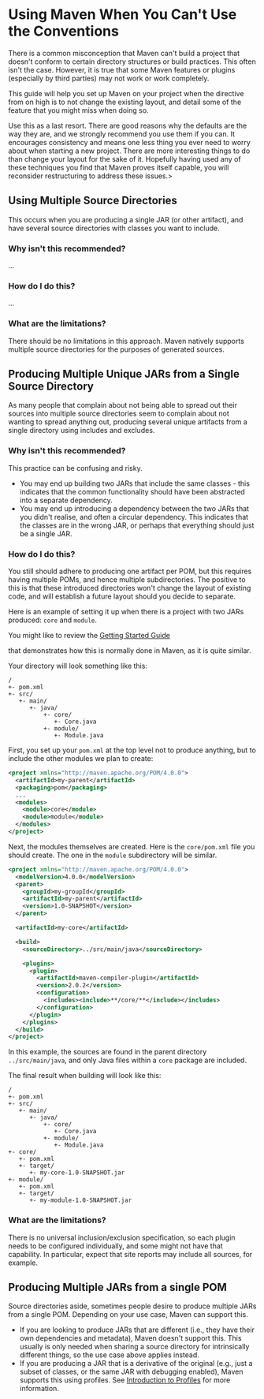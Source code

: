 <!--
Licensed to the Apache Software Foundation (ASF) under one
or more contributor license agreements.  See the NOTICE file
distributed with this work for additional information
regarding copyright ownership.  The ASF licenses this file
to you under the Apache License, Version 2.0 (the
"License"); you may not use this file except in compliance
with the License.  You may obtain a copy of the License at

http://www.apache.org/licenses/LICENSE-2.0

Unless required by applicable law or agreed to in writing,
software distributed under the License is distributed on an
"AS IS" BASIS, WITHOUT WARRANTIES OR CONDITIONS OF ANY
KIND, either express or implied.  See the License for the
specific language governing permissions and limitations
under the License.
-->

# Using Maven When You Can't Use the Conventions

There is a common misconception that Maven can't build a project that doesn't conform to certain directory structures or build practices. This often isn't the case. However, it is true that some Maven features or plugins (especially by third parties) may not work or work completely.

This guide will help you set up Maven on your project when the directive from on high is to not change the existing layout, and detail some of the feature that you might miss when doing so.

Use this as a last resort. There are good reasons why the defaults are the way they are, and we strongly recommend you use them if you can. It encourages consistency and means one less thing you ever need to worry about when starting a new project. There are more interesting things to do than change your layout for the sake of it. Hopefully having used any of these techniques you find that Maven proves itself capable, you will reconsider restructuring to address these issues.&gt;

## Using Multiple Source Directories

This occurs when you are producing a single JAR (or other artifact), and have several source directories with classes you want to include.

### Why isn't this recommended?

...

<!--TODO-->

### How do I do this?

...

<!--TODO-->

### What are the limitations?

There should be no limitations in this approach. Maven natively supports multiple source directories for the purposes of generated sources.

## Producing Multiple Unique JARs from a Single Source Directory

As many people that complain about not being able to spread out their sources into multiple source directories seem to complain about not wanting to spread anything out, producing several unique artifacts from a single directory using includes and excludes.

### Why isn't this recommended?

This practice can be confusing and risky.

- You may end up building two JARs that include the same classes - this indicates that the common functionality should have been abstracted into a separate dependency.
- You may end up introducing a dependency between the two JARs that you didn't realise, and often a circular dependency. This indicates that the classes are in the wrong JAR, or perhaps that everything should just be a single JAR.

### How do I do this?

You still should adhere to producing one artifact per POM, but this requires having multiple POMs, and hence multiple subdirectories. The positive to this is that these introduced directories won't change the layout of existing code, and will establish a future layout should you decide to separate.

Here is an example of setting it up when there is a project with two JARs produced: `core` and `module`.

You might like to review the [Getting Started Guide](../getting-started/)

<!-- or {{{guide-multi-module.html} Guide to Using Multiple Modules}}-->

that demonstrates how this is normally done in Maven, as it is quite similar.

Your directory will look something like this:

```
/
+- pom.xml
+- src/
   +- main/
      +- java/
          +- core/
             +- Core.java
          +- module/
             +- Module.java
```

First, you set up your `pom.xml` at the top level not to produce anything, but to include the other modules we plan to create:

```xml
<project xmlns="http://maven.apache.org/POM/4.0.0">
  <artifactId>my-parent</artifactId>
  <packaging>pom</packaging>
  ...
  <modules>
    <module>core</module>
    <module>module</module>
  </modules>
</project>
```

Next, the modules themselves are created. Here is the `core/pom.xml` file you should create. The one in the `module` subdirectory will be similar.

```xml
<project xmlns="http://maven.apache.org/POM/4.0.0">
  <modelVersion>4.0.0</modelVersion>
  <parent>
    <groupId>my-groupId</groupId>
    <artifactId>my-parent</artifactId>
    <version>1.0-SNAPSHOT</version>
  </parent>

  <artifactId>my-core</artifactId>

  <build>
    <sourceDirectory>../src/main/java</sourceDirectory>

    <plugins>
      <plugin>
        <artifactId>maven-compiler-plugin</artifactId>
        <version>2.0.2</version>
        <configuration>
          <includes><include>**/core/**</include></includes>
        </configuration>
      </plugin>
    </plugins>
  </build>
</project>
```

In this example, the sources are found in the parent directory `../src/main/java`, and only Java files within a `core` package are included.

The final result when building will look like this:

```
/
+- pom.xml
+- src/
   +- main/
      +- java/
          +- core/
             +- Core.java
          +- module/
             +- Module.java
+- core/
   +- pom.xml
   +- target/
      +- my-core-1.0-SNAPSHOT.jar
+- module/
   +- pom.xml
   +- target/
      +- my-module-1.0-SNAPSHOT.jar
```

### What are the limitations?

There is no universal inclusion/exclusion specification, so each plugin needs to be configured individually, and some might not have that capability. In particular, expect that site reports may include all sources, for example.

## Producing Multiple JARs from a single POM

Source directories aside, sometimes people desire to produce multiple JARs from a single POM. Depending on your use case, Maven can support this.

- If you are looking to produce JARs that are different (i.e., they have their own dependencies and metadata), Maven doesn't support this. This usually is only needed when sharing a source directory for intrinsically different things, so the use case above applies instead.
- If you are producing a JAR that is a derivative of the original (e.g., just a subset of classes, or the same JAR with debugging enabled), Maven supports this using profiles. See [Introduction to Profiles](../introduction/introduction-to-profiles.html) for more information.

